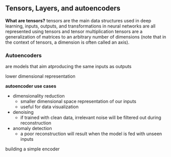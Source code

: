 
## Tensors, Layers, and autoencoders

**What are tensors?**
tensors are the main data structures used in deep learning, inputs, outputs, and transformations in neural  networks are all represented using tensors and tensor multiplication
tensors are a generalization of matrices to an arbitrary number of dimensions (note that in the context of tensors, a dimension is often called an axis).


### Autoencoders
are models that aim atproducing the same inputs as outputs

lower dimensional representation

**autoencoder use cases**
* dimensionality reduction
    * smaller dimensional space representation of our inputs
    * useful for data visualization
* denoising
    * if trained with clean data, irrelevant noise will be filtered out during reconstruction
* anomaly detection
    * a poor reconstruction will result when the model  is fed with unseen inputs


building a simple encoder